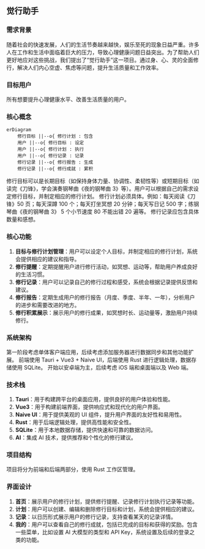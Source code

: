 ## 觉行助手

### 需求背景

随着社会的快速发展，人们的生活节奏越来越快，娱乐至死的现象日益严重。许多人在工作和生活中面临着巨大的压力，导致心理健康问题日益突出。为了帮助人们更好地应对这些挑战，我们提出了“觉行助手”这一项目。通过身、心、灵的全面修行，解决人们内心空虚、焦虑等问题，提升生活质量和工作效率。

### 目标用户

所有想要提升心理健康水平、改善生活质量的用户。

### 核心概念

```mermaid
erDiagram
    修行目标 ||--o{ 修行计划 : 包含
    用户 ||--o{ 修行目标 : 设定
    用户 ||--o{ 修行计划 : 执行
    用户 ||--o{ 修行记录 : 记录
    修行记录 ||--o{ 修行报告 : 生成
    修行记录 ||--o{ 修行成就 : 累积
```

修行目标可以是长期目标（如保持身体力量、协调性、柔韧性等）或短期目标（如读完《刀锋》，学会演奏钢琴曲《夜的钢琴曲 3》等）。用户可以根据自己的需求设定修行目标，并制定相应的修行计划。
修行计划必须具体。例如：每天阅读《刀锋》50 页；每天深蹲 100 个；每天打坐冥想 20 分钟；每天写日记 500 字；练钢琴曲《夜的钢琴曲 3》 5 个小节速度 80 不能出错 20 遍等。
修行记录应包含具体数量和感想。

### 核心功能

1. **目标与修行计划管理**：用户可以设定个人目标，并制定相应的修行计划，系统会提供相应的建议和指导。
2. **修行提醒**：定期提醒用户进行修行活动，如冥想、运动等，帮助用户养成良好的生活习惯。
3. **修行记录**：用户可以记录自己的修行过程和感受，系统会根据记录提供反馈和建议。
4. **修行报告**：定期生成用户的修行报告（月度、季度、半年、一年），分析用户的进步和需要改进的地方。
5. **修行积累展示**：展示用户的修行成果，如冥想时长、运动量等，激励用户持续修行。

### 系统架构

第一阶段考虑单体客户端应用，后续考虑添加服务器进行数据同步和其他功能扩展。
前端使用 Tauri + Vue3 + Naive UI，后端使用 Rust 进行逻辑处理，数据存储使用 SQLite。
开始以安卓端为主，后续考虑 iOS 端和桌面端以及 Web 端。

### 技术栈

1. **Tauri**：用于构建跨平台的桌面应用，提供良好的用户体验和性能。
2. **Vue3**：用于构建前端界面，提供响应式和现代化的用户界面。
3. **Naive UI**：用于提供美观的 UI 组件，提升用户界面的友好性和易用性。
4. **Rust**：用于后端逻辑处理，提供高性能和安全性。
5. **SQLite**：用于本地数据存储，提供快速和可靠的数据访问。
6. **AI**：集成 AI 技术，提供推荐和个性化的修行建议。

### 项目结构

项目将分为前端和后端两部分，使用 Rust 工作区管理。

### 界面设计

1. **首页**：展示用户的修行计划，提供修行提醒、记录修行计划执行记录等功能。
2. **计划**：用户可以创建、编辑和删除修行目标和计划，系统会提供相应的建议。
3. **记录**：以日历形式展示用户的修行记录，支持查看某天的记录详情。
4. **我的**：用户可以查看自己的修行成就，包括已完成的目标和获得的奖励。包含一些菜单，比如设置 AI 大模型的类型和 API Key，系统设置及后续的登录之类的功能。
